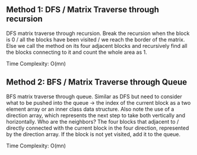 ## Method 1: DFS / Matrix Traverse through recursion

DFS matrix traverse through recursion. Break the recursion when the block is 0 / all the blocks have been visited / we reach the border of the matrix. Else we call the method on its four adjacent blocks and recursively find all the blocks connecting to it and count the whole area as 1. 

Time Complexity: O(mn) 

## Method 2: BFS / Matrix Traverse through Queue

BFS matrix traverse through queue. Similar as DFS but need to consider what to be pushed into the queue -> the index of the current block as a two element array or an inner class data structure. Also note the use of a direction array, which represents the next step to take both vertically and horizontally. Who are the neighbors? The four blocks that adjacent to / directly connected with the current block in the four direction, represented by the direction array. If the block is not yet visited, add it to the queue.

Time Complexity: O(mn) 
